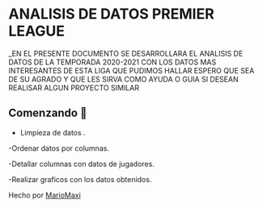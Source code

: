 <h1 a=ngi"lce"nter> ANALISIS DE DATOS PREMIER LEAGUE</h1>

_EN EL PRESENTE DOCUMENTO SE DESARROLLARA EL ANALISIS DE DATOS  DE LA TEMPORADA  2020-2021 CON LOS DATOS MAS INTERESANTES DE ESTA LIGA
QUE PUDIMOS HALLAR  ESPERO QUE SEA DE SU AGRADO Y QUE LES SIRVA COMO AYUDA O GUIA SI DESEAN REALISAR ALGUN PROYECTO SIMILAR

## Comenzando 🚀

-  Limpieza de datos .

-Ordenar datos por columnas.

-Detallar columnas  con datos de jugadores.

-Realizar graficos con los datos obtenidos.


Hecho por [MarioMaxi](https://github.com/mariomaxi)
